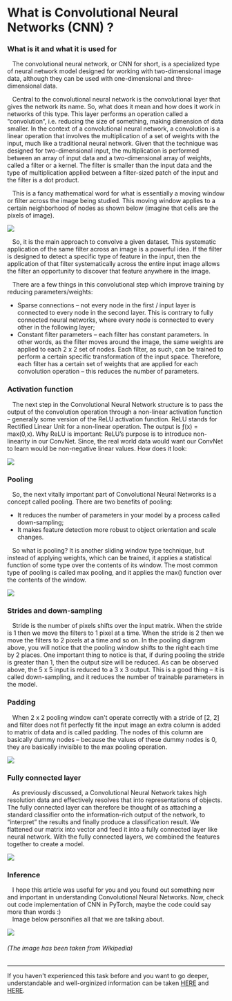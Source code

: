 # What is Convolutional Neural Networks (CNN) ?
### What is it and what it is used for
&nbsp;&nbsp;&nbsp;The convolutional neural network, or CNN for short, is a specialized type of neural network model designed for working with two-dimensional image data, although they can be used with one-dimensional and three-dimensional data.

&nbsp;&nbsp;&nbsp;Central to the convolutional neural network is the convolutional layer that gives the network its name. So, what does it mean and how does it work in networks of this type. This layer performs an operation called a “convolution“, i.e. reducing the size of something, making dimension of data smaller. In the context of a convolutional neural network, a convolution is a linear operation that involves the multiplication of a set of weights with the input, much like a traditional neural network. Given that the technique was designed for two-dimensional input, the multiplication is performed between an array of input data and a two-dimensional array of weights, called a filter or a kernel. The filter is smaller than the input data and the type of multiplication applied between a filter-sized patch of the input and the filter is a dot product.

&nbsp;&nbsp;&nbsp;This is a fancy mathematical word for what is essentially a moving window or filter across the image being studied. This moving window applies to a certain neighborhood of nodes as shown below (imagine that cells are the pixels of image).

![](/res/convolutional-nns-(CNNs)/convolution_schematic.gif)

&nbsp;&nbsp;&nbsp;So, it is the main approach to convolve a given dataset. This systematic application of the same filter across an image is a powerful idea. If the filter is designed to detect a specific type of feature in the input, then the application of that filter systematically across the entire input image allows the filter an opportunity to discover that feature anywhere in the image.

&nbsp;&nbsp;&nbsp;There are a few things in this convolutional step which improve training by reducing parameters/weights:
* Sparse connections – not every node in the first / input layer is connected to every node in the second layer. This is contrary to fully connected neural networks, where every node is connected to every other in the following layer;
* Constant filter parameters – each filter has constant parameters. In other words, as the filter moves around the image, the same weights are applied to each 2 x 2 set of nodes. Each filter, as such, can be trained to perform a certain specific transformation of the input space. Therefore, each filter has a certain set of weights that are applied for each convolution operation – this reduces the number of parameters.

### Activation function
&nbsp;&nbsp;&nbsp;The next step in the Convolutional Neural Network structure is to pass the output of the convolution operation through a non-linear activation function – generally some version of the ReLU activation function. ReLU stands for Rectified Linear Unit for a non-linear operation. The output is ƒ(x) = max(0,x). Why ReLU is important: ReLU’s purpose is to introduce non-linearity in our ConvNet. Since, the real world data would want our ConvNet to learn would be non-negative linear values. How does it look:

![](/res/convolutional-nns-(CNNs)/relu_activation_function.png)

### Pooling
&nbsp;&nbsp;&nbsp;So, the next vitally important part of Convolutional Neural Networks is a concept called pooling. There are two benefits of pooling:
* It reduces the number of parameters in your model by a process called down-sampling;
* It makes feature detection more robust to object orientation and scale changes.

&nbsp;&nbsp;&nbsp;So what is pooling? It is another sliding window type technique, but instead of applying weights, which can be trained, it applies a statistical function of some type over the contents of its window. The most common type of pooling is called max pooling, and it applies the max() function over the contents of the window.

![](/res/convolutional-nns-(CNNs)/max_pooling.jpg)

### Strides and down-sampling
&nbsp;&nbsp;&nbsp;Stride is the number of pixels shifts over the input matrix. When the stride is 1 then we move the filters to 1 pixel at a time. When the stride is 2 then we move the filters to 2 pixels at a time and so on. In the pooling diagram above, you will notice that the pooling window shifts to the right each time by 2 places. One important thing to notice is that, if during pooling the stride is greater than 1, then the output size will be reduced. As can be observed above, the 5 x 5 input is reduced to a 3 x 3 output. This is a good thing – it is called down-sampling, and it reduces the number of trainable parameters in the model.

### Padding
&nbsp;&nbsp;&nbsp;When 2 x 2 pooling window can't operate correctly with a stride of [2, 2] and filter does not fit perfectly fit the input image an extra column is added to matrix of data and is called padding. The nodes of this column are basically dummy nodes – because the values of these dummy nodes is 0, they are basically invisible to the max pooling operation.

![](/res/convolutional-nns-(CNNs)/padding_image.png)

### Fully connected layer
&nbsp;&nbsp;&nbsp;As previously discussed, a Convolutional Neural Network takes high resolution data and effectively resolves that into representations of objects. The fully connected layer can therefore be thought of as attaching a standard classifier onto the information-rich output of the network, to “interpret” the results and finally produce a classification result. We flattened our matrix into vector and feed it into a fully connected layer like neural network. With the fully connected layers, we combined the features together to create a model.

![](/res/convolutional-nns-(CNNs)/fully_connected_layer.png)

### Inference
&nbsp;&nbsp;&nbsp;I hope this article was useful for you and you found out something new and important in understanding Convolutional Neural Networks. Now, check out code implementation of CNN in PyTorch, maybe the code could say more than words :)                
&nbsp;&nbsp;&nbsp;Image below personifies all that we are talking about.

![](/res/convolutional-nns-(CNNs)/typical_cnn.png)
###### (The image has been taken from Wikipedia)

---
If you haven't experienced this task before and you want to go deeper, understandable and well-orginized information can be taken [HERE](https://medium.com/@RaghavPrabhu/understanding-of-convolutional-neural-network-cnn-deep-learning-99760835f148) and [HERE](https://machinelearningmastery.com/convolutional-layers-for-deep-learning-neural-networks/).
